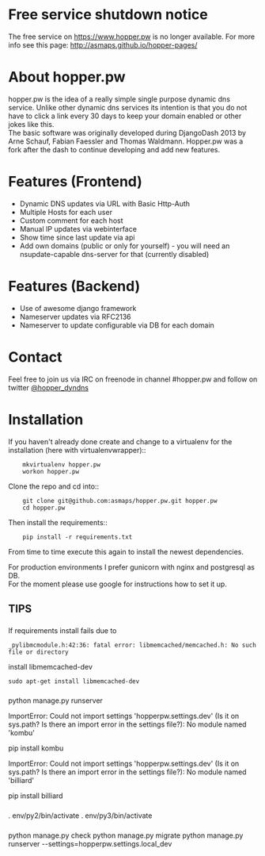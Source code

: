 # Free service shutdown notice

The free service on https://www.hopper.pw is no longer available. For more info see this page: http://asmaps.github.io/hopper-pages/

# About hopper.pw

hopper.pw is the idea of a really simple single purpose dynamic dns service.
Unlike other dynamic dns services its intention is that you do not
have to click a link every 30 days to keep your domain enabled or other jokes
like this.  
The basic software was originally developed during DjangoDash 2013 by Arne
Schauf, Fabian Faessler and Thomas Waldmann. Hopper.pw was a fork after the dash
to continue developing and add new features.


# Features (Frontend)

* Dynamic DNS updates via URL with Basic Http-Auth
* Multiple Hosts for each user
* Custom comment for each host
* Manual IP updates via webinterface
* Show time since last update via api
* Add own domains (public or only for yourself) - you will need an nsupdate-capable dns-server for that (currently
  disabled)


# Features (Backend)

* Use of awesome django framework
* Nameserver updates via RFC2136
* Nameserver to update configurable via DB for each domain

# Contact

Feel free to join us via IRC on freenode in channel #hopper.pw and follow on twitter [@hopper_dyndns](https://twitter.com/hopper_dyndns)

# Installation

If you haven't already done create and change to a virtualenv for the
installation (here with virtualenvwrapper)::
```
    mkvirtualenv hopper.pw
    workon hopper.pw
```

Clone the repo and cd into::
```
    git clone git@github.com:asmaps/hopper.pw.git hopper.pw
    cd hopper.pw
```

Then install the requirements::
```
    pip install -r requirements.txt
```
From time to time execute this again to install the newest dependencies.

For production environments I prefer gunicorn with nginx and postgresql as DB.  
For the moment please use google for instructions how to set it up.

## TIPS

###
If requirements install fails due to 
```
_pylibmcmodule.h:42:36: fatal error: libmemcached/memcached.h: No such file or directory
```
install libmemcached-dev
```
sudo apt-get install libmemcached-dev
```

###
python manage.py runserver

ImportError: Could not import settings 'hopperpw.settings.dev' (Is it on sys.path? Is there an import error in the settings file?): No module named 'kombu'

pip install kombu

ImportError: Could not import settings 'hopperpw.settings.dev' (Is it on sys.path? Is there an import error in the settings file?): No module named 'billiard'

pip install billiard

###
. env/py2/bin/activate
. env/py3/bin/activate

###
python manage.py check
python manage.py migrate
python manage.py runserver --settings=hopperpw.settings.local_dev

